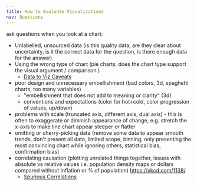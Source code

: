 ```yaml
---
title: How to Evaluate Visualizations
nav: Questions
---
```



ask questions when you look at a chart:

- Unlabelled, unsourced data (is this quality data, are they clear about uncertainty, is it the correct data for the question, is there enough data for the answer)
- Using the wrong type of chart (pie charts, does the chart type support the visual argument / comparison )
    - [Data to Viz Caveats](https://www.data-to-viz.com/caveats.html)
- poor design and unnecessary embellishment (bad colors, 3d, spaghetti charts, too many variables)
    - "embellishment that does not add to meaning or clarity" (3d)
    - conventions and expectations (color for hot+cold, color progression of values, up/down)
- problems with scale (truncated axis, different axis, dual axis) - this is often to exaggerate or diminish appearance of change, e.g. stretch the x-axis to make line chart appear steeper or flatter
- omitting or cherry-picking data (remove some data to appear smooth trends, don't present all data, limited scope, binning, only presenting the most convincing chart while ignoring others, statistical bias, confirmation bias)
- correlating causation (plotting unrelated things together, issues with absolute vs relative values i.e. population density maps or dollars compared without inflation or % of population) https://xkcd.com/1138/
    - [Spurious Correlations](https://www.tylervigen.com/spurious-correlations)
